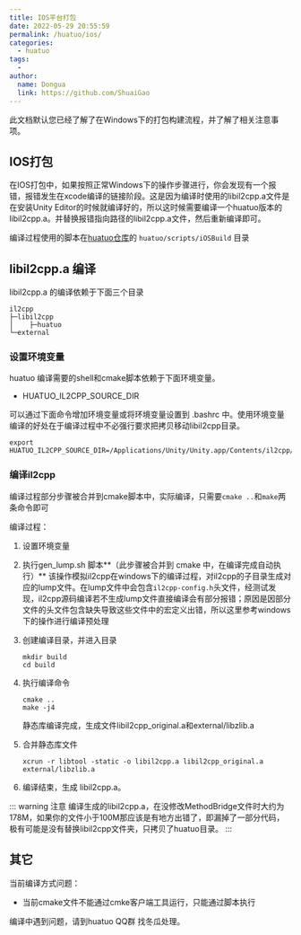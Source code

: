 ```yaml
---
title: IOS平台打包
date: 2022-05-29 20:55:59
permalink: /huatuo/ios/
categories:
  - huatuo
tags:
  - 
author: 
  name: Dongua
  link: https://github.com/ShuaiGao
---
```


此文档默认您已经了解了在Windows下的打包构建流程，并了解了相关注意事项。

## IOS打包

在IOS打包中，如果按照正常Windows下的操作步骤进行，你会发现有一个报错，报错发生在xcode编译的链接阶段。这是因为编译时使用的libil2cpp.a文件是在安装Unity Editor的时候就编译好的，所以这时候需要编译一个huatuo版本的libil2cpp.a。并替换报错指向路径的libil2cpp.a文件，然后重新编译即可。

编译过程使用的脚本在[huatuo仓库](https://github.com/focus-creative-games/huatuo/tree/main/scripts/iOSBuild)的 `huatuo/scripts/iOSBuild` 目录

## libil2cpp.a 编译

libil2cpp.a 的编译依赖于下面三个目录

```
il2cpp
├─libil2cpp
│    ├─huatuo      
└─external
```

### 设置环境变量

huatuo 编译需要的shell和cmake脚本依赖于下面环境变量。

* HUATUO_IL2CPP_SOURCE_DIR

可以通过下面命令增加环境变量或将环境变量设置到 .bashrc 中。使用环境变量编译的好处在于编译过程中不必强行要求把拷贝移动libil2cpp目录。

```shell
export HUATUO_IL2CPP_SOURCE_DIR=/Applications/Unity/Unity.app/Contents/il2cpp/
```

### 编译il2cpp

编译过程部分步骤被合并到cmake脚本中，实际编译，只需要`cmake ..`和`make`两条命令即可

编译过程：

1. 设置环境变量
	
1. 执行gen_lump.sh 脚本**（此步骤被合并到 cmake 中，在编译完成自动执行）**
	该操作模拟il2cpp在windows下的编译过程，对il2cpp的子目录生成对应的lump文件。在lump文件中会包含`il2cpp-config.h`头文件，经测试发现，il2cpp源码编译若不生成lump文件直接编译会有部分报错；原因是因部分文件的头文件包含缺失导致这些文件中的宏定义出错，所以这里参考windows下的操作进行编译预处理
	
1. 创建编译目录，并进入目录
	
	```shell
	mkdir build
	cd build
	```

4. 执行编译命令

   ```shell
   cmake ..
   make -j4
   ```
   静态库编译完成，生成文件libil2cpp_original.a和external/libzlib.a

5. 合并静态库文件 <Badge text="此步骤被合并到 cmake 中，在编译完成自动执行"/>
	```shell
	xcrun -r libtool -static -o libil2cpp.a libil2cpp_original.a external/libzlib.a
	```
	
6. 编译结束，生成 libil2cpp.a。

::: warning 注意
编译生成的libil2cpp.a，在没修改MethodBridge文件时大约为 178M，如果你的文件小于100M那应该是有地方出错了，即漏掉了一部分代码，极有可能是没有替换libil2cpp文件夹，只拷贝了huatuo目录。
:::

## 其它

当前编译方式问题：

- 当前cmake文件不能通过cmke客户端工具运行，只能通过脚本执行

编译中遇到问题，请到huatuo QQ群 找冬瓜处理。








